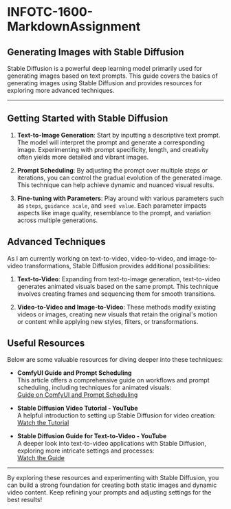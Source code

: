 # INFOTC-1600-MarkdownAssignment

## Generating Images with Stable Diffusion

Stable Diffusion is a powerful deep learning model primarily used for generating images based on text prompts. This guide covers the basics of generating images using Stable Diffusion and provides resources for exploring more advanced techniques.

---

## Getting Started with Stable Diffusion

1. **Text-to-Image Generation**: Start by inputting a descriptive text prompt. The model will interpret the prompt and generate a corresponding image. Experimenting with prompt specificity, length, and creativity often yields more detailed and vibrant images.

2. **Prompt Scheduling**: By adjusting the prompt over multiple steps or iterations, you can control the gradual evolution of the generated image. This technique can help achieve dynamic and nuanced visual results.

3. **Fine-tuning with Parameters**: Play around with various parameters such as `steps`, `guidance scale`, and `seed value`. Each parameter impacts aspects like image quality, resemblance to the prompt, and variation across multiple generations.

## Advanced Techniques

As I am currently working on text-to-video, video-to-video, and image-to-video transformations, Stable Diffusion provides additional possibilities:

1. **Text-to-Video**: Expanding from text-to-image generation, text-to-video generates animated visuals based on the same prompt. This technique involves creating frames and sequencing them for smooth transitions.

2. **Video-to-Video and Image-to-Video**: These methods modify existing videos or images, creating new visuals that retain the original's motion or content while applying new styles, filters, or transformations.

## Useful Resources

Below are some valuable resources for diving deeper into these techniques:

- **ComfyUI Guide and Prompt Scheduling**  
   This article offers a comprehensive guide on workflows and prompt scheduling, including techniques for animated visuals:  
   [Guide on ComfyUI and Prompt Scheduling](https://civitai.com/articles/2379/guide-comfyui-animatediff-guideworkflows-including-prompt-scheduling-an-inner-reflections-guide)

- **Stable Diffusion Video Tutorial - YouTube**  
   A helpful introduction to setting up Stable Diffusion for video creation:  
   [Watch the Tutorial](https://www.youtube.com/watch?v=MGvx37ccCOM)

- **Stable Diffusion Guide for Text-to-Video - YouTube**  
   A deeper look into text-to-video applications with Stable Diffusion, exploring more intricate settings and processes:  
   [Watch the Guide](https://www.youtube.com/watch?v=--sbejiJ858)

---

By exploring these resources and experimenting with Stable Diffusion, you can build a strong foundation for creating both static images and dynamic video content. Keep refining your prompts and adjusting settings for the best results!
